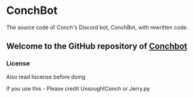 # ConchBot
The source code of Conch's Discord bot, ConchBot, with rewritten code.

Welcome to the GitHub repository of [Conchbot](https://github.com/ConchDev/ConchBot/)
---

### License

Also read liscense before doing

If you use this - Please credit UnsoughtConch or Jerry.py
